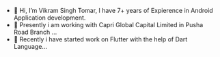 - 👋 Hi, I’m Vikram Singh Tomar, I have 7+ years of Expierence in Android Application development.
- 👀 Presently i am working with Capri Global Capital Limited in Pusha Road Branch ...
- 🌱 Recently i have started work on Flutter with the help of Dart Language...

<!---
vikramtomar1985/vikramtomar1985 is a ✨ special ✨ repository because its `README.md` (this file) appears on your GitHub profile.
You can click the Preview link to take a look at your changes.
--->
